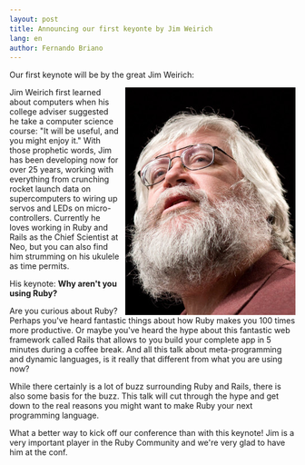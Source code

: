 ```yaml
---
layout: post
title: Announcing our first keyonte by Jim Weirich
lang: en
author: Fernando Briano
---
```

Our first keynote will be by the great Jim Weirich:

<img src="/media/img/speakers/jim-weirich.jpg" style="float:right; margin-left: 10px;" alt="Jim Weirich"/>Jim Weirich first learned about computers when his college adviser suggested he take a computer science course: "It will be useful, and you might enjoy it." With those prophetic words, Jim has been developing now for over 25 years, working with everything from crunching rocket launch data on supercomputers to wiring up servos and LEDs on micro-controllers.  Currently he loves working in Ruby and Rails as the Chief Scientist at Neo, but you can also find him strumming on his ukulele as time permits.

His keynote: **Why aren't you using Ruby?**

Are you curious about Ruby? Perhaps you've heard fantastic things
about how Ruby makes you 100 times more productive. Or maybe you've
heard the hype about this fantastic web framework called Rails that
allows to you build your complete app in 5 minutes during a coffee
break. And all this talk about meta-programming and dynamic languages,
is it really that different from what you are using now?

While there certainly is a lot of buzz surrounding Ruby and Rails,
there is also some basis for the buzz. This talk will cut through the
hype and get down to the real reasons you might want to make Ruby your
next programming language.

What a better way to kick off our conference than with this keynote! Jim is a very important player in the Ruby Community and we're very glad to have him at the conf.
